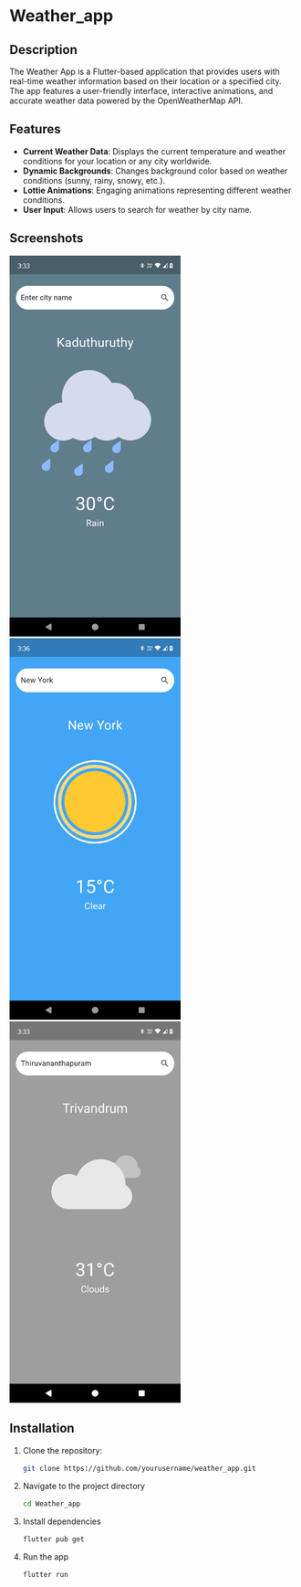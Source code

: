 # Weather_app

## Description
The Weather App is a Flutter-based application that provides users with real-time weather information based on their location or a specified city. The app features a user-friendly interface, interactive animations, and accurate weather data powered by the OpenWeatherMap API.

## Features
- **Current Weather Data**: Displays the current temperature and weather conditions for your location or any city worldwide.
- **Dynamic Backgrounds**: Changes background color based on weather conditions (sunny, rainy, snowy, etc.).
- **Lottie Animations**: Engaging animations representing different weather conditions.
- **User Input**: Allows users to search for weather by city name.

## Screenshots
<img src="screenshots/current_city.png" alt="Current City" width="300" />
<img src="screenshots/sunny.png" alt="City 2" width="300" />
<img src="screenshots/cloudy.png" alt="City 3" width="300" />

## Installation
1. Clone the repository:
   ```bash
   git clone https://github.com/yourusername/weather_app.git
2. Navigate to the project directory
   ```bash
   cd Weather_app
3. Install dependencies
   ```bash
   flutter pub get
4. Run the app
   ```bash
   flutter run
